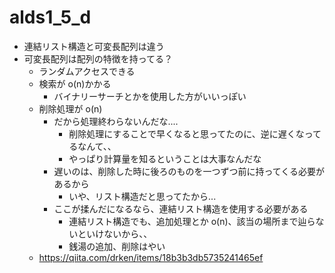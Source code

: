 # alds1_5_d

- 連結リスト構造と可変長配列は違う
- 可変長配列は配列の特徴を持ってる？
  - ランダムアクセスできる
  - 検索が o(n)かかる
    - バイナリーサーチとかを使用した方がいいっぽい
  - 削除処理が o(n)
    - だから処理終わらないんだな....
      - 削除処理にすることで早くなると思ってたのに、逆に遅くなってるなんて、、
      - やっぱり計算量を知るということは大事なんだな
    - 遅いのは、削除した時に後ろのものを一つずつ前に持ってくる必要があるから
      - いや、リスト構造だと思ってたから...
    - ここが揉んだになるなら、連結リスト構造を使用する必要がある
      - 連結リスト構造でも、追加処理とか o(n)、該当の場所まで辿らないといけないから、、
      - 銭湯の追加、削除はやい
  - https://qiita.com/drken/items/18b3b3db5735241465ef
